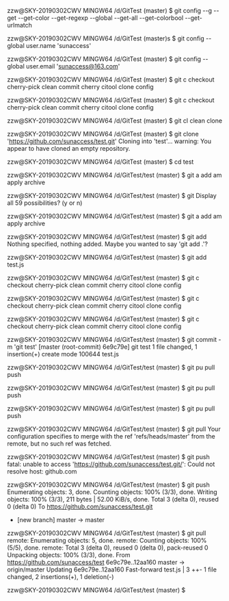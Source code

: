 
zzw@SKY-20190302CWV MINGW64 /d/GitTest (master)
$ git config --g
--get             --get-color       --get-regexp      --global
--get-all         --get-colorbool   --get-urlmatch

zzw@SKY-20190302CWV MINGW64 /d/GitTest (master)s
$ git config --global  user.name 'sunaccess'

zzw@SKY-20190302CWV MINGW64 /d/GitTest (master)
$ git config  --global user.email 'sunaccess@163.com'

zzw@SKY-20190302CWV MINGW64 /d/GitTest (master)
$ git c
checkout      cherry-pick   clean         commit
cherry        citool        clone         config

zzw@SKY-20190302CWV MINGW64 /d/GitTest (master)
$ git c
checkout      cherry-pick   clean         commit
cherry        citool        clone         config

zzw@SKY-20190302CWV MINGW64 /d/GitTest (master)
$ git cl
clean   clone

zzw@SKY-20190302CWV MINGW64 /d/GitTest (master)
$ git clone 'https://github.com/sunaccess/test.git'
Cloning into 'test'...
warning: You appear to have cloned an empty repository.

zzw@SKY-20190302CWV MINGW64 /d/GitTest (master)
$ cd test

zzw@SKY-20190302CWV MINGW64 /d/GitTest/test (master)
$ git a
add       am        apply     archive

zzw@SKY-20190302CWV MINGW64 /d/GitTest/test (master)
$ git
Display all 59 possibilities? (y or n)

zzw@SKY-20190302CWV MINGW64 /d/GitTest/test (master)
$ git a
add       am        apply     archive

zzw@SKY-20190302CWV MINGW64 /d/GitTest/test (master)
$ git add
Nothing specified, nothing added.
Maybe you wanted to say 'git add .'?

zzw@SKY-20190302CWV MINGW64 /d/GitTest/test (master)
$ git add test.js

zzw@SKY-20190302CWV MINGW64 /d/GitTest/test (master)
$ git c
checkout      cherry-pick   clean         commit
cherry        citool        clone         config

zzw@SKY-20190302CWV MINGW64 /d/GitTest/test (master)
$ git c
checkout      cherry-pick   clean         commit
cherry        citool        clone         config

zzw@SKY-20190302CWV MINGW64 /d/GitTest/test (master)
$ git c
checkout      cherry-pick   clean         commit
cherry        citool        clone         config

zzw@SKY-20190302CWV MINGW64 /d/GitTest/test (master)
$ git commit -m 'git test'
[master (root-commit) 6e9c79e] git test
 1 file changed, 1 insertion(+)
 create mode 100644 test.js

zzw@SKY-20190302CWV MINGW64 /d/GitTest/test (master)
$ git pu
pull   push

zzw@SKY-20190302CWV MINGW64 /d/GitTest/test (master)
$ git pu
pull   push

zzw@SKY-20190302CWV MINGW64 /d/GitTest/test (master)
$ git pu
pull   push

zzw@SKY-20190302CWV MINGW64 /d/GitTest/test (master)
$ git pull
Your configuration specifies to merge with the ref 'refs/heads/master'
from the remote, but no such ref was fetched.

zzw@SKY-20190302CWV MINGW64 /d/GitTest/test (master)
$ git push
fatal: unable to access 'https://github.com/sunaccess/test.git/': Could not resolve host: github.com

zzw@SKY-20190302CWV MINGW64 /d/GitTest/test (master)
$ git push
Enumerating objects: 3, done.
Counting objects: 100% (3/3), done.
Writing objects: 100% (3/3), 211 bytes | 52.00 KiB/s, done.
Total 3 (delta 0), reused 0 (delta 0)
To https://github.com/sunaccess/test.git
 * [new branch]      master -> master

zzw@SKY-20190302CWV MINGW64 /d/GitTest/test (master)
$ git pull
remote: Enumerating objects: 5, done.
remote: Counting objects: 100% (5/5), done.
remote: Total 3 (delta 0), reused 0 (delta 0), pack-reused 0
Unpacking objects: 100% (3/3), done.
From https://github.com/sunaccess/test
   6e9c79e..12aa160  master     -> origin/master
Updating 6e9c79e..12aa160
Fast-forward
 test.js | 3 ++-
 1 file changed, 2 insertions(+), 1 deletion(-)

zzw@SKY-20190302CWV MINGW64 /d/GitTest/test (master)
$
